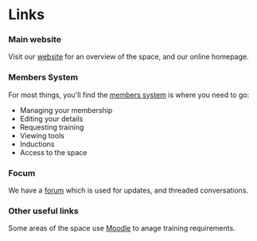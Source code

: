 # Links

### Main website
Visit our [website](https://www.hacman.org.uk/) for an overview of the space, and our online homepage.

### Members System
For most things, you'll find the [members system](https://members.hacman.org.uk/) is where you need to go:
* Managing your membership
* Editing your details
* Requesting training
* Viewing tools
* Inductions
* Access to the space

### Focum
We have a [forum](https://list.hacman.org.uk/) which is used for updates, and threaded conversations.

### Other useful links
Some areas of the space use [Moodle](https://moodle.hacman.org.uk/) to anage training requirements.
